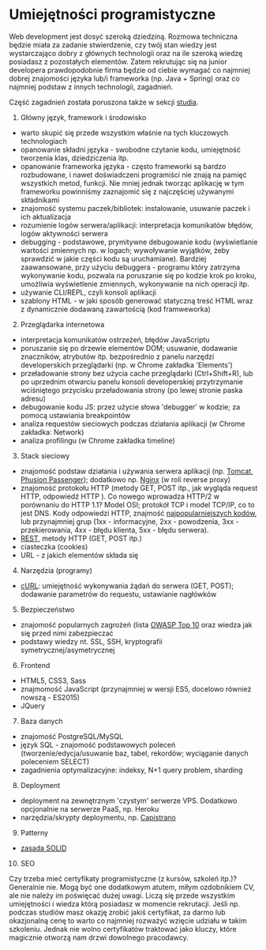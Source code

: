 # Umiejętności programistyczne

Web development jest dosyć szeroką dziedziną. Rozmowa techniczna będzie miała za zadanie stwierdzenie, czy twój stan wiedzy jest wystarczająco dobry z głównych technologii oraz na ile szeroką wiedzę posiadasz z pozostałych elementów. Zatem rekrutując się na junior developera prawdopodobnie firma będzie od ciebie wymagać co najmniej dobrej znajomości języka lub/i frameworka (np. Java + Spring) oraz co najmniej podstaw z innych technologii, zagadnień.

Część zagadnień została poruszona także w sekcji [studia](przed-praca/studia.md).

1. Główny język, framework i środowisko
  - warto skupić się przede wszystkim właśnie na tych kluczowych technologiach
  - opanowanie składni języka - swobodne czytanie kodu, umiejętność tworzenia klas, dziedziczenia itp.
  - opanowanie frameworka języka - często frameworki są bardzo rozbudowane, i nawet doświadczeni programiści nie znają na pamięć wszystkich metod, funkcji. Nie mniej jednak tworząc aplikację w tym frameworku powinniśmy zaznajomić się z najczęściej używanymi składnikami
  - znajomość systemu paczek/bibliotek: instalowanie, usuwanie paczek i ich aktualizacja
  - rozumienie logów serwera/aplikacji: interpretacja komunikatów błędów, logów aktywności serwera
  - debugging - podstawowe, prymitywne debugowanie kodu (wyświetlanie wartości zmiennych np. w logach; wywoływanie wyjątków, żeby sprawdzić w jakie części kodu są uruchamiane). Bardziej zaawansowane, przy użyciu debuggera - programu który zatrzyma wykonywanie kodu, pozwala na poruszanie się po kodzie krok po kroku, umożliwia wyświetlenie zmiennych, wykonywanie na nich operacji itp.
  - używanie CLI/REPL, czyli konsoli aplikacji
  - szablony HTML - w jaki sposób generować statyczną treść HTML wraz z dynamicznie dodawaną zawartością (kod framweworka)

2. Przeglądarka internetowa
  - interpretacja komunikatów ostrzeżeń, błędów JavaScriptu
  - poruszanie się po drzewie elementów DOM; usuwanie, dodawanie znaczników, atrybutów itp. bezpośrednio z panelu narzędzi developerskich przeglądarki (np. w Chrome zakładka 'Elements')
  - przeładowanie strony bez użycia cache przeglądarki (Ctrl+Shift+R), lub po uprzednim otwarciu panelu konsoli developerskiej przytrzymanie wciśniętego przycisku przeładowania strony (po lewej stronie paska adresu)
  - debugowanie kodu JS: przez użycie słowa 'debugger' w kodzie; za pomocą ustawiania breakpointów
  - analiza requestów sieciowych podczas działania aplikacji (w Chrome zakładka: Network)
  - analiza profilingu (w Chrome zakładka timeline)

3. Stack sieciowy
  - znajomość podstaw działania i używania serwera aplikacji (np. [Tomcat](http://tomcat.apache.org/), [Phusion Passenger](https://www.phusionpassenger.com/)); dodatkowo np. [Nginx](http://nginx.org/) (w roli reverse proxy)
  - znajomość protokołu HTTP (metody GET, POST itp., jak wygląda request HTTP, odpowiedź HTTP ). Co nowego wprowadza HTTP/2 w porównaniu do HTTP 1.1? Model OSI; protokół TCP i model TCP/IP, co to jest DNS. Kody odpowiedzi HTTP, znajmość [najpopularniejszych kodów](https://www.smartlabsoftware.com/ref/http-status-codes.htm), lub przynajmniej grup (1xx - informacyjne, 2xx - powodzenia, 3xx - przekierowania, 4xx - błędu klienta, 5xx - błędu serwera).
  - [REST](https://en.wikipedia.org/wiki/Representational_state_transfer), metody HTTP (GET, POST itp.)
  - ciasteczka (cookies)
  - URL - z jakich elementów składa się

4. Narzędzia (programy)
  - [cURL](https://curl.haxx.se/): umiejętność wykonywania żądań do serwera (GET, POST); dodawanie parametrów do requestu, ustawianie nagłówków

5. Bezpieczeństwo
  - znajomość popularnych zagrożeń (lista [OWASP Top 10](https://www.owasp.org/index.php/Top10#OWASP_Top_10_for_2013) oraz wiedza jak się przed nimi zabezpieczać
  - podstawy wiedzy nt. SSL, SSH, kryptografii symetrycznej/asymetrycznej

6. Frontend
  - HTML5, CSS3, Sass
  - znajmomość JavaScript (przynajmniej w wersji ES5, docelowo również nowszą - ES2015)
  - JQuery

7. Baza danych
  - znajomość PostgreSQL/MySQL
  - język SQL - znajomość podstawowych poleceń (tworzenie/edycja/usuwanie baz, tabel, rekordów; wyciąganie danych poleceniem SELECT)
  - zagadnienia optymalizacyjne: indeksy, N+1 query problem, sharding

8. Deployment
  - deployment na zewnętrznym 'czystym' serwerze VPS. Dodatkowo opcjonalnie na serwerze PaaS, np. Heroku
  - narzędzia/skrypty deploymentu, np. [Capistrano](http://capistranorb.com/)

9. Patterny
  - [zasada SOLID](https://en.wikipedia.org/wiki/SOLID_(object-oriented_design))

10. SEO

Czy trzeba mieć certyfikaty programistyczne (z kursów, szkoleń itp.)? Generalnie nie. Mogą być one dodatkowym atutem, miłym ozdobnikiem CV, ale nie należy im poświęcać dużej uwagi. Liczą się przede wszystkim umiejętności i wiedza którą posiadasz w momencie rekrutacji. Jeśli np. podczas studiów masz okazję zrobić jakiś certyfikat, za darmo lub okazjonalną cenę to warto co najmniej rozważyć wzięcie udziału w takim szkoleniu. Jednak nie wolno certyfikatów traktować jako kluczy, które magicznie otworzą nam drzwi dowolnego pracodawcy.
